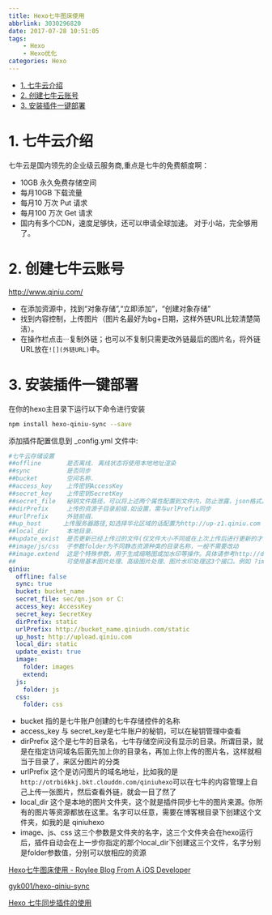 ```yaml
---
title: Hexo七牛图床使用
abbrlink: 3030296820
date: 2017-07-28 10:51:05
tags: 
    - Hexo
    - Hexo优化
categories: Hexo
---
```

<!-- TOC -->

- [1. 七牛云介绍](#1-七牛云介绍)
- [2. 创建七牛云账号](#2-创建七牛云账号)
- [3. 安装插件一键部署](#3-安装插件一键部署)

<!-- /TOC -->
<!-- more -->

# 1. 七牛云介绍

七牛云是国内领先的企业级云服务商,重点是七牛的免费额度啊：

- 10GB 永久免费存储空间
- 每月10GB 下载流量
- 每月10 万次 Put 请求
- 每月100 万次 Get 请求
- 国内有多个CDN，速度足够快，还可以申请全球加速。
对于小站，完全够用了。

# 2. 创建七牛云账号
  http://www.qiniu.com/

- 在添加资源中，找到“对象存储”,“立即添加”，“创建对象存储”
- 找到内容控制，上传图片（图片名最好为bg+日期，这样外链URL比较清楚简洁）。
- 在操作栏点击···复制外链；也可以不复制只需更改外链最后的图片名，将外链URL放在```![](外链URL)```中。

# 3. 安装插件一键部署

在你的hexo主目录下运行以下命令进行安装

```bash
npm install hexo-qiniu-sync --save
```

添加插件配置信息到 _config.yml 文件中:

```yml
#七牛云存储设置
##offline       是否离线. 离线状态将使用本地地址渲染
##sync          是否同步
##bucket        空间名称.
##access_key    上传密钥AccessKey
##secret_key    上传密钥SecretKey
##secret_file   秘钥文件路径，可以将上述两个属性配置到文件内，防止泄露，json格式。绝对路径相对路径均可
##dirPrefix     上传的资源子目录前缀.如设置，需与urlPrefix同步 
##urlPrefix     外链前缀.
##up_host      上传服务器路径,如选择华北区域的话配置为http://up-z1.qiniu.com
##local_dir     本地目录.
##update_exist  是否更新已经上传过的文件(仅文件大小不同或在上次上传后进行更新的才会重新上传)
##image/js/css  子参数folder为不同静态资源种类的目录名称，一般不需要改动
##image.extend  这是个特殊参数，用于生成缩略图或加水印等操作。具体请参考http://developer.qiniu.com/docs/v6/api/reference/fop/image/ 
##              可使用基本图片处理、高级图片处理、图片水印处理这3个接口。例如 ?imageView2/2/w/500 即生成宽度最多500px的缩略图
qiniu:
  offline: false
  sync: true
  bucket: bucket_name
  secret_file: sec/qn.json or C:
  access_key: AccessKey
  secret_key: SecretKey
  dirPrefix: static
  urlPrefix: http://bucket_name.qiniudn.com/static
  up_host: http://upload.qiniu.com
  local_dir: static
  update_exist: true
  image: 
    folder: images
    extend: 
  js:
    folder: js
  css:
    folder: css
```

- bucket 指的是七牛账户创建的七牛存储控件的名称
- access_key 与 secret_key是七牛账户的秘钥，可以在秘钥管理中查看
- dirPrefix  这个是七牛的目录名，七牛存储空间没有显示的目录。所谓目录，就是在指定访问域名后面先加上你的目录名，再加上你上传的图片名，这样就相当于目录了，来区分图片的分类
- urlPrefix  这个是访问图片的域名地址，比如我的是` http://otrbi6kkj.bkt.clouddn.com/qiniuhexo`可以在七牛的内容管理上自己上传一张图片，然后查看外链，就会一目了然了
- local_dir 这个是本地的图片文件夹，这个就是插件同步七牛的图片来源。你所有的图片等资源都放在这里。名字可以任意，需要在博客根目录下创建这个文件夹，如我的是 qiniuhexo
- image、js、css 这三个参数是文件夹的名字，这三个文件夹会在hexo运行后，插件自动会在上一步你指定的那个local_dir下创建这三个文件，名字分别是folder参数值，分别可以放相应的资源


[Hexo七牛图床使用 - Roylee Blog From A iOS Developer  ](http://error408.com/2016/08/02/Hexo%E4%B8%83%E7%89%9B%E5%9B%BE%E5%BA%8A%E4%BD%BF%E7%94%A8/)

[gyk001/hexo-qiniu-sync](https://github.com/gyk001/hexo-qiniu-sync)

[Hexo 七牛同步插件的使用](http://www.ixirong.com/2016/10/31/how-to-use-hexo-qiniu-sync-plugin/)